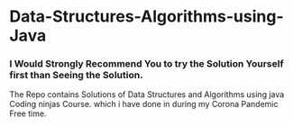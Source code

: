 # Data-Structures-Algorithms-using-Java
### I Would Strongly Recommend You to try the Solution Yourself first than Seeing the Solution.
The Repo contains Solutions of Data Structures and Algorithms using java Coding ninjas Course.
which i have done in during my Corona Pandemic Free time.
